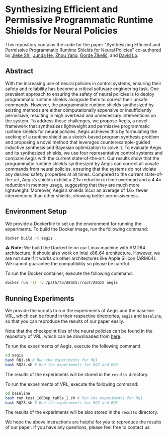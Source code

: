 # Synthesizing Efficient and Permissive Programmatic Runtime Shields for Neural Policies

This repository contains the code for the paper "Synthesizing Efficient and Permissive Programmatic Runtime Shields for Neural Policies" co-authored by [Jieke Shi](https://jiekeshi.github.io), [Junda He](https://jundahe.notion.site/Junda-He-ab59db5a4604450dadd66591c1c357da), [Zhou Yang](https://yangzhou6666.github.io), [Ðorđe Žikelić](https://djordjezikelic.github.io), and [David Lo](http://www.mysmu.edu/faculty/davidlo/).

## Abstract

With the increasing use of neural policies in control systems, ensuring their safety and reliability has become a critical software engineering task. One prevalent approach to ensuring the safety of neural policies is to deploy programmatic runtime shields alongside them to correct their unsafe commands. However, the programmatic runtime shields synthesized by existing methods are either computationally expensive or insufficiently permissive, resulting in high overhead and unnecessary interventions on the system. To address these challenges, we propose Aegis, a novel framework that synthesizes lightweight and permissive programmatic runtime shields for neural policies. Aegis achieves this by formulating the seeking of a runtime shield as a sketch-based program synthesis problem and proposing a novel method that leverages counterexample-guided inductive synthesis and Bayesian optimization to solve it. To evaluate Aegis and its synthesized shields, we use four representative control systems and compare Aegis with the current state-of-the-art. Our results show that the programmatic runtime shields synthesized by Aegis can correct all unsafe commands from neural policies, ensuring that the systems do not violate any desired safety properties at all times. Compared to the current state-of-the-art, Aegis’s shields exhibit a 2.1× reduction in time overhead and a 4.4× reduction in memory usage, suggesting that they are much more lightweight. Moreover, Aegis’s shields incur an average of 1.6× fewer interventions than other shields, showing better permissiveness.

## Environment Setup

We provide a Dockerfile to set up the environment for running the experiments. To build the Docker image, run the following command:

```bash
docker build -t aegis .
```

⚠️ **Note:** We build the Dockerfile on our Linux machine with AMD64 architecture. It should also work on Intel x86_64 architecture. However, we are not sure if it works on other architectures like Apple Silicon (ARM64). We cannot guarantee the compatibility so please be careful.

To run the Docker container, execute the following command:

```bash
docker run -it -v /path/to/AEGIS:/root/AEGIS aegis
```

## Running Experiments

We provide the scripts to run the experiments of Aegis and the baseline VRL, which can be found in their respective directories, `aegis` and `baseline`, so that you can reproduce the results of our paper easily.

Note that the checkpoint files of the neural policies can be found in the repository of VRL, which can be downloaded from [here](https://github.com/RU-Automated-Reasoning-Group/VRL_CodeReview/tree/master/ddpg_chkp).

To run the experiments of Aegis, execute the following command:

```bash
cd aegis
bash RQ1.sh # Run the experiments for RQ1
bash RQ23.sh # Run the experiments for RQ2 and RQ3
```

The results of the experiments will be stored in the `results` directory.

To run the experiments of VRL, execute the following command:

```bash
cd baseline
bash run_test_1000ep_table_1.sh # Run the experiments for RQ1
bash RQ23.sh # Run the experiments for RQ2 and RQ3
```

The results of the experiments will be also stored in the `results` directory.

We hope the above instructions are helpful for you to reproduce the results of our paper. If you have any questions, please feel free to contact us.